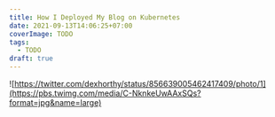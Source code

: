 ```yaml
---
title: How I Deployed My Blog on Kubernetes
date: 2021-09-13T14:06:25+07:00
coverImage: TODO
tags:
  - TODO
draft: true
---
```


![https://twitter.com/dexhorthy/status/856639005462417409/photo/1](https://pbs.twimg.com/media/C-NknkeUwAAxSQs?format=jpg&name=large)
